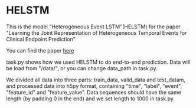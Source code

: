 # HELSTM
This is the model "Heterogeneous Event LSTM"(HELSTM) for the paper "Learning the Joint Representation of Heterogeneous Temporal Events for Clinical Endpoint Prediction"

You can find the paper [here](https://arxiv.org/abs/1803.04837)

task.py shows how we used HELSTM to do end-to-end prediction. Data will be load from "/data/", or you can change data_path in task.py.

We divided all data into three parts: train_data, valid_data and test_datam, and processed data into h5py format, containing "time", "label", "event", "feature_id" and "feature_value". Data sequences should have the same length (by padding 0 in the end) and we set length to 1000 in task.py.
